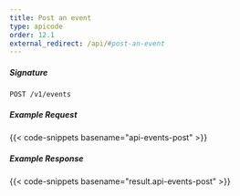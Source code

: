 ```yaml
---
title: Post an event
type: apicode
order: 12.1
external_redirect: /api/#post-an-event
---
```


##### Signature
`POST /v1/events`
##### Example Request
{{< code-snippets basename="api-events-post" >}}
##### Example Response
{{< code-snippets basename="result.api-events-post" >}}
